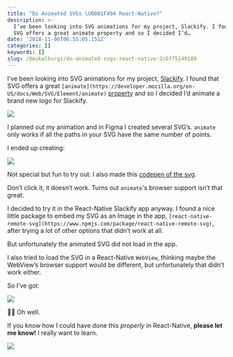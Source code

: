 ```yaml
---
title: "Do Animated SVGs \U0001F494 React-Native?"
description: >-
  I’ve been looking into SVG animations for my project, Slackify. I found that
  SVG offers a great animate property and so I decided I’d…
date: '2018-11-06T06:55:05.151Z'
categories: []
keywords: []
slug: /@askalburgi/do-animated-svgs-react-native-2c6f75149189
---
```


I’ve been looking into SVG animations for my project, [Slackify](https://medium.com/arjunkalburgi/redesigning-slackify-an-easy-custom-emoji-solution-for-slack-41c81b76e2be). I found that SVG offers a great `[animate](https://developer.mozilla.org/en-US/docs/Web/SVG/Element/animate)` [property](https://developer.mozilla.org/en-US/docs/Web/SVG/Element/animate) and so I decided I’d animate a brand new logo for Slackify.

![](https://cdn-images-1.medium.com/max/800/1*AtJwk7_cpzGFJI6nZkMsjg.png)

I planned out my animation and in Figma I created several SVG’s. `animate` only works if all the paths in your SVG have the same number of points.

I ended up creating:

![](https://cdn-images-1.medium.com/max/800/1*MvBfM58ir8Y4S17gJyBzzw.gif)

Not special but fun to try out. I also made this [codepen of the svg](https://codepen.io/askalburgi/pen/vQOJLE).

Don’t click it, it doesn’t work. Turns out `animate`'s browser support isn’t that great.

I decided to try it in the React-Native Slackify app anyway. I found a nice little package to embed my SVG as an Image in the app, `[react-native-remote-svg](https://www.npmjs.com/package/react-native-remote-svg)`, after trying a lot of other options that didn’t work at all.

But unfortunately the animated SVG did not load in the app.

I also tried to load the SVG in a React-Native `WebView`, thinking maybe the WebView’s browser support would be different, but unfortunately that didn’t work either.

So I’ve got:

![](https://cdn-images-1.medium.com/max/800/1*bfzlPng2aLxqJDms2hS8zQ.jpeg)

🤷🏾‍ Oh well.

If you know how I could have done this _properly_ in React-Native, **please let me know!** I really want to learn.

![](https://cdn-images-1.medium.com/max/800/1*OoTeOBZ4tF09RWuXkXNihA.jpeg)